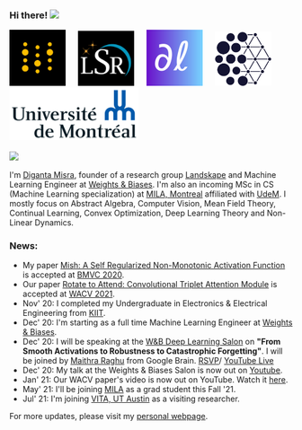 ### Hi there! <img src="https://raw.githubusercontent.com/MartinHeinz/MartinHeinz/master/wave.gif" width="30px">

<p float="center">
  <img src="wandb.jpg"  width="100"/>
  &emsp;
  <img src="lsr.png"  width="100"/>
  &emsp;
  <img src="png_logo.png"  width="100"/>
  &emsp;
  <img src="pngkey.com-blue-circle-png-352196.png"  width="100"/>
  &emsp;
  <img src="1280px-Universite_de_Montreal_logo.svg.png"  width="230"/>
  <br>
  <br>
  <img src="https://vita-group.github.io/logo.png"  width="200"/>
</p>

I'm [Diganta Misra](https://digantamisra98.github.io/), founder of a research group [Landskape](https://landskape.ai/) and Machine Learning Engineer at [Weights & Biases](https://www.wandb.com/). I'm also an incoming MSc in CS (Machine Learning specialization) at [MILA, Montreal](https://mila.quebec/en/) affiliated with [UdeM](https://www.umontreal.ca/). I mostly focus on Abstract Algebra, Computer Vision, Mean Field Theory, Continual Learning, Convex Optimization, Deep Learning Theory and Non-Linear Dynamics. 

### News:

- My paper [Mish: A Self Regularized Non-Monotonic Activation Function](https://arxiv.org/abs/1908.08681v3) is accepted at [BMVC 2020](https://bmvc2020.github.io/index.html).
- Our paper [Rotate to Attend: Convolutional Triplet Attention Module](https://arxiv.org/abs/2010.03045) is accepted at [WACV 2021](http://wacv2021.thecvf.com/home).
- Nov' 20: I completed my Undergraduate in Electronics & Electrical Engineering from [KIIT](https://kiit.ac.in/). 
- Dec' 20: I'm starting as a full time Machine Learning Engineer at [Weights & Biases](https://www.wandb.com/).
- Dec' 20: I will be speaking at the [W&B Deep Learning Salon](https://www.youtube.com/playlist?list=PLD80i8An1OEH3ejAj8R8dy74JeSzY8kGt) on **"From Smooth Activations to Robustness to Catastrophic Forgetting"**. I will be joined by [Maithra Raghu](https://maithraraghu.com/) from Google Brain. [RSVP](https://us02web.zoom.us/webinar/register/WN_l_YBGNTWTOKwoDUi5ju6qA)/ [YouTube Live](https://www.youtube.com/watch?v=ugQF9BpGZvE&feature=youtu.be)
- Dec' 20: My talk at the Weights & Biases Salon is now out on [Youtube](https://www.youtube.com/watch?v=1U-7TWysqIg).
- Jan' 21: Our WACV paper's video is now out on YouTube. Watch it [here](https://www.youtube.com/watch?v=ZW9_2bNF1zo&ab_channel=ComputerVisionFoundationVideos). 
- May' 21: I'll be joining [MILA](https://mila.quebec/en/) as a grad student this Fall '21. 
- Jul' 21: I'm joining [VITA, UT Austin](https://vita-group.github.io/) as a visiting researcher. 
  
For more updates, please visit my [personal webpage](https://digantamisra98.github.io/). 
